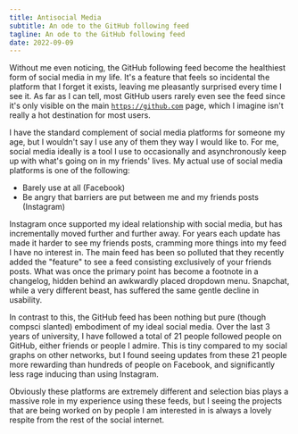 ```yaml
---
title: Antisocial Media
subtitle: An ode to the GitHub following feed
tagline: An ode to the GitHub following feed
date: 2022-09-09
---
```


Without me even noticing, the GitHub following feed become the healthiest form of social media in my life. It's a feature that feels so incidental the platform that I forget it exists, leaving me pleasantly surprised every time I see it. As far as I can tell, most GitHub users rarely even see the feed since it's only visible on the main [`https://github.com`](https://github.com) page, which I imagine isn't really a hot destination for most users.

I have the standard complement of social media platforms for someone my age, but I wouldn't say I use any of them they way I would like to. For me, social media ideally is a tool I use to occasionally and asynchronously keep up with what's going on in my friends' lives. My actual use of social media platforms is one of the following:

- Barely use at all (Facebook)
- Be angry that barriers are put between me and my friends posts (Instagram)

Instagram once supported my ideal relationship with social media, but has incrementally moved further and further away. For years each update has made it harder to see my friends posts, cramming more things into my feed I have no interest in. The main feed has been so polluted that they recently added the "feature" to see a feed consisting exclusively of your friends posts. What was once the primary point has become a footnote in a changelog, hidden behind an awkwardly placed dropdown menu. Snapchat, while a very different beast, has suffered the same gentle decline in usability.

In contrast to this, the GitHub feed has been nothing but pure (though compsci slanted) embodiment of my ideal social media. Over the last 3 years of university, I have followed a total of 21 people followed people on GitHub, either friends or people I admire. This is tiny compared to my social graphs on other networks, but I found seeing updates from these 21 people more rewarding than hundreds of people on Facebook, and significantly less rage inducing than using Instagram.

Obviously these platforms are extremely different and selection bias plays a massive role in my experience using these feeds, but I seeing the projects that are being worked on by people I am interested in is always a lovely respite from the rest of the social internet.
